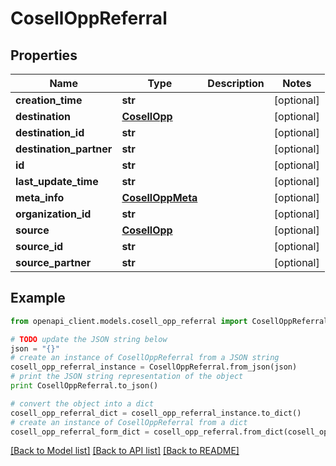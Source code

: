 # CosellOppReferral


## Properties
Name | Type | Description | Notes
------------ | ------------- | ------------- | -------------
**creation_time** | **str** |  | [optional] 
**destination** | [**CosellOpp**](CosellOpp.md) |  | [optional] 
**destination_id** | **str** |  | [optional] 
**destination_partner** | **str** |  | [optional] 
**id** | **str** |  | [optional] 
**last_update_time** | **str** |  | [optional] 
**meta_info** | [**CosellOppMeta**](CosellOppMeta.md) |  | [optional] 
**organization_id** | **str** |  | [optional] 
**source** | [**CosellOpp**](CosellOpp.md) |  | [optional] 
**source_id** | **str** |  | [optional] 
**source_partner** | **str** |  | [optional] 

## Example

```python
from openapi_client.models.cosell_opp_referral import CosellOppReferral

# TODO update the JSON string below
json = "{}"
# create an instance of CosellOppReferral from a JSON string
cosell_opp_referral_instance = CosellOppReferral.from_json(json)
# print the JSON string representation of the object
print CosellOppReferral.to_json()

# convert the object into a dict
cosell_opp_referral_dict = cosell_opp_referral_instance.to_dict()
# create an instance of CosellOppReferral from a dict
cosell_opp_referral_form_dict = cosell_opp_referral.from_dict(cosell_opp_referral_dict)
```
[[Back to Model list]](../README.md#documentation-for-models) [[Back to API list]](../README.md#documentation-for-api-endpoints) [[Back to README]](../README.md)


